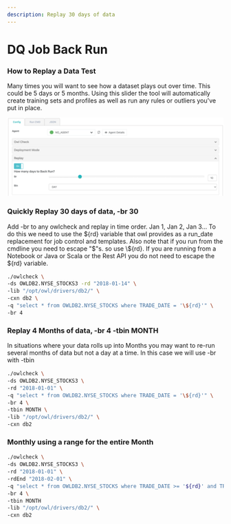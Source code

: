 ```yaml
---
description: Replay 30 days of data
---
```


# DQ Job Back Run

### How to Replay a Data Test

Many times you will want to see how a dataset plays out over time.  This could be 5 days or 5 months.  Using this slider the tool will automatically create training sets and profiles as well as run any rules or outliers you've put in place.

![](<../.gitbook/assets/Screen Shot 2021-04-27 at 8.14.28 AM.png>)

### Quickly Replay 30 days of data, -br 30

Add -br to any owlcheck and replay in time order.  Jan 1, Jan 2, Jan 3...  To do this we need to use the ${rd} variable that owl provides as a run_date replacement for job control and templates.  Also note that if you run from the cmdline you need to escape "$"s.  so use \\${rd}.   If you are running from a Notebook or Java or Scala or the Rest API you do not need to escape the ${rd} variable. 

```bash
./owlcheck \
-ds OWLDB2.NYSE_STOCKS3 -rd "2018-01-14" \
-lib "/opt/owl/drivers/db2/" \
-cxn db2 \
-q "select * from OWLDB2.NYSE_STOCKS where TRADE_DATE = '\${rd}'" \
-br 4
```

### Replay 4 Months of data, -br 4 -tbin MONTH

In situations where your data rolls up into Months you may want to re-run several months of data but not a day at a time.  In this case we will use -br with -tbin

```bash
./owlcheck \
-ds OWLDB2.NYSE_STOCKS3 \
-rd "2018-01-01" \
-q "select * from OWLDB2.NYSE_STOCKS where TRADE_DATE = '\${rd}'" \
-br 4 \
-tbin MONTH \
-lib "/opt/owl/drivers/db2/" \
-cxn db2
```

### Monthly using a range for the entire Month

```bash
./owlcheck \
-ds OWLDB2.NYSE_STOCKS3 \
-rd "2018-01-01" \
-rdEnd "2018-02-01" \
-q "select * from OWLDB2.NYSE_STOCKS where TRADE_DATE >= '${rd}' and TRADE_DATE < '${rdEnd}'" \
-br 4 \
-tbin MONTH
-lib "/opt/owl/drivers/db2/" \
-cxn db2
```
